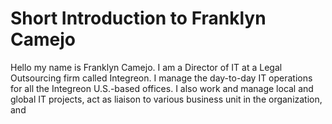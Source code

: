# Short Introduction to Franklyn Camejo #

Hello my name is Franklyn Camejo. I am a Director of IT at a Legal Outsourcing firm called Integreon. I manage the day-to-day IT operations for all the Integreon U.S.-based offices. I also work and manage local and global IT projects, act as liaison to various business unit in the organization, and   
